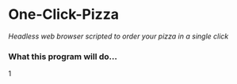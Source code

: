 # One-Click-Pizza
<i> Headless web browser scripted to order your pizza in a single click </i>

### What this program will do...
1
